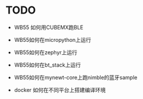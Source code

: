 # TODO 

-  WB55 如何用CUBEMX跑BLE

-  WB55如何在micropython上运行

-  WB55如何在zephyr上运行

-  WB55如何在bt_stack上运行

-  WB55如何在mynewt-core上跑nimble的蓝牙sample

-  docker 如何在不同平台上搭建编译环境
